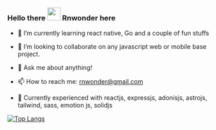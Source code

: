### Hello there <a href=null><img src="https://raw.githubusercontent.com/MartinHeinz/MartinHeinz/master/wave.gif" width="30"></a> Rnwonder here

- 🌱 I’m currently learning react native, Go and a couple of fun stuffs
- 👯 I’m looking to collaborate on any javascript web or mobile base project.
- 💬 Ask me about anything!
- 📫 How to reach me: rnwonder@gmail.com

- 💼 Currently experienced with reactjs, expressjs, adonisjs, astrojs, tailwind, sass, emotion js, solidjs

[![Top Langs](https://github-readme-stats.vercel.app/api/top-langs/?username=rnwonder&count_private=false&theme=tokyonight&langs_count=10&border_color=0d1117&layout=compact&title_color=C9D1D9&text_color=8B949E&bg_color=161B22)](https://github.com/anuraghazra/github-readme-stats)
